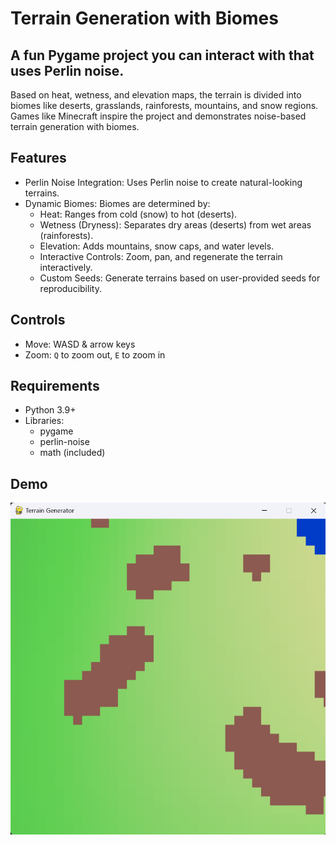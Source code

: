 # Terrain Generation with Biomes
## A fun Pygame project you can interact with that uses Perlin noise.
Based on heat, wetness, and elevation maps, the terrain is divided into biomes like deserts, grasslands, rainforests, mountains, and snow regions. Games like Minecraft inspire the project and demonstrates noise-based terrain generation with biomes.

## Features
- Perlin Noise Integration: Uses Perlin noise to create natural-looking terrains.
- Dynamic Biomes: Biomes are determined by:
    - Heat: Ranges from cold (snow) to hot (deserts).
    - Wetness (Dryness): Separates dry areas (deserts) from wet areas (rainforests).
    - Elevation: Adds mountains, snow caps, and water levels.
    - Interactive Controls: Zoom, pan, and regenerate the terrain interactively.
    - Custom Seeds: Generate terrains based on user-provided seeds for reproducibility.
 
## Controls
 - Move: WASD & arrow keys
 - Zoom: `Q` to zoom out, `E` to zoom in

## Requirements
 - Python 3.9+
 - Libraries:
    - pygame
    - perlin-noise
    - math (included)

## Demo
![Demo](https://github.com/22yeets22/Terrain-Generator/blob/main/demo.png?raw=true "Demo")
